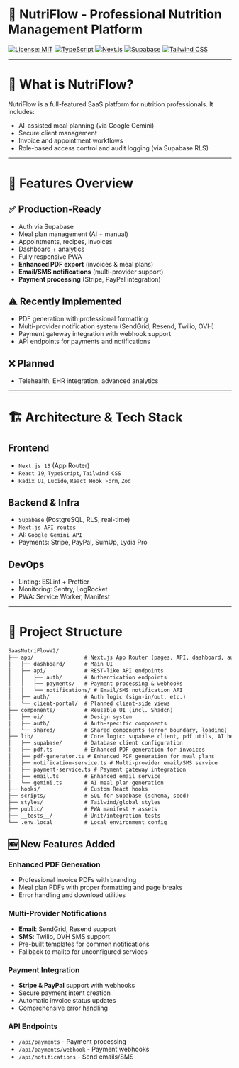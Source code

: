 # 🥗 NutriFlow - Professional Nutrition Management Platform

[![License: MIT](https://img.shields.io/badge/License-MIT-yellow.svg)](https://opensource.org/licenses/MIT)
[![TypeScript](https://img.shields.io/badge/TypeScript-007ACC?logo=typescript&logoColor=white)](https://www.typescriptlang.org/)
[![Next.js](https://img.shields.io/badge/Next.js-000000?logo=next.js&logoColor=white)](https://nextjs.org/)
[![Supabase](https://img.shields.io/badge/Supabase-3ECF8E?logo=supabase&logoColor=white)](https://supabase.com/)
[![Tailwind CSS](https://img.shields.io/badge/Tailwind_CSS-38B2AC?logo=tailwind-css&logoColor=white)](https://tailwindcss.com/)

---

# <!-- copilot:section --> 🚀 What is NutriFlow?

NutriFlow is a full-featured SaaS platform for nutrition professionals. It includes:

- AI-assisted meal planning (via Google Gemini)
- Secure client management
- Invoice and appointment workflows
- Role-based access control and audit logging (via Supabase RLS)

---

# <!-- copilot:section --> 🎯 Features Overview

## ✅ Production-Ready
- Auth via Supabase
- Meal plan management (AI + manual)
- Appointments, recipes, invoices
- Dashboard + analytics
- Fully responsive PWA
- **Enhanced PDF export** (invoices & meal plans)
- **Email/SMS notifications** (multi-provider support)
- **Payment processing** (Stripe, PayPal integration)

## ⚠️ Recently Implemented
- PDF generation with professional formatting
- Multi-provider notification system (SendGrid, Resend, Twilio, OVH)
- Payment gateway integration with webhook support
- API endpoints for payments and notifications

## ❌ Planned
- Telehealth, EHR integration, advanced analytics

---

# <!-- copilot:stack --> 🏗️ Architecture & Tech Stack

## Frontend
- `Next.js 15` (App Router)
- `React 19`, `TypeScript`, `Tailwind CSS`
- `Radix UI`, `Lucide`, `React Hook Form`, `Zod`

## Backend & Infra
- `Supabase` (PostgreSQL, RLS, real-time)
- `Next.js API routes`
- AI: `Google Gemini API`
- Payments: Stripe, PayPal, SumUp, Lydia Pro

## DevOps
- Linting: ESLint + Prettier
- Monitoring: Sentry, LogRocket
- PWA: Service Worker, Manifest

---

# <!-- copilot:structure --> 📁 Project Structure

```txt
SaasNutriFlowV2/
├── app/                # Next.js App Router (pages, API, dashboard, auth)
│   ├── dashboard/      # Main UI
│   ├── api/            # REST-like API endpoints
│   │   ├── auth/       # Authentication endpoints
│   │   ├── payments/   # Payment processing & webhooks
│   │   └── notifications/ # Email/SMS notification API
│   ├── auth/           # Auth logic (sign-in/out, etc.)
│   └── client-portal/  # Planned client-side views
├── components/         # Reusable UI (incl. Shadcn)
│   ├── ui/             # Design system
│   ├── auth/           # Auth-specific components
│   └── shared/         # Shared components (error boundary, loading)
├── lib/                # Core logic: supabase client, pdf utils, AI helpers
│   ├── supabase/       # Database client configuration
│   ├── pdf.ts          # Enhanced PDF generation for invoices
│   ├── pdf-generator.ts # Enhanced PDF generation for meal plans
│   ├── notification-service.ts # Multi-provider email/SMS service
│   ├── payment-service.ts # Payment gateway integration
│   ├── email.ts        # Enhanced email service
│   └── gemini.ts       # AI meal plan generation
├── hooks/              # Custom React hooks
├── scripts/            # SQL for Supabase (schema, seed)
├── styles/             # Tailwind/global styles
├── public/             # PWA manifest + assets
├── __tests__/          # Unit/integration tests
└── .env.local          # Local environment config
```

## 🆕 New Features Added

### Enhanced PDF Generation
- Professional invoice PDFs with branding
- Meal plan PDFs with proper formatting and page breaks
- Error handling and download utilities

### Multi-Provider Notifications
- **Email**: SendGrid, Resend support
- **SMS**: Twilio, OVH SMS support
- Pre-built templates for common notifications
- Fallback to mailto for unconfigured services

### Payment Integration
- **Stripe & PayPal** support with webhooks
- Secure payment intent creation
- Automatic invoice status updates
- Comprehensive error handling

### API Endpoints
- `/api/payments` - Payment processing
- `/api/payments/webhook` - Payment webhooks
- `/api/notifications` - Send emails/SMS

